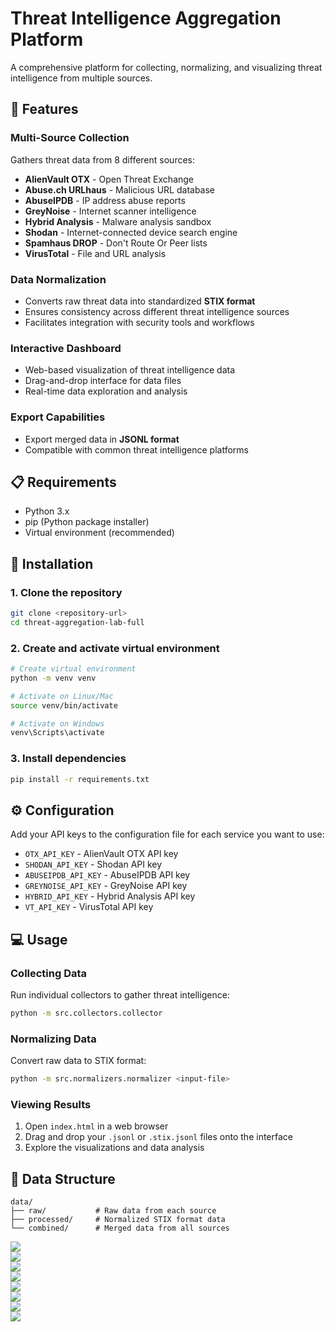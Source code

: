 # Threat Intelligence Aggregation Platform

A comprehensive platform for collecting, normalizing, and visualizing threat intelligence from multiple sources.

## 🎯 Features

### Multi-Source Collection
Gathers threat data from 8 different sources:
- **AlienVault OTX** - Open Threat Exchange
- **Abuse.ch URLhaus** - Malicious URL database
- **AbuseIPDB** - IP address abuse reports
- **GreyNoise** - Internet scanner intelligence
- **Hybrid Analysis** - Malware analysis sandbox
- **Shodan** - Internet-connected device search engine
- **Spamhaus DROP** - Don't Route Or Peer lists
- **VirusTotal** - File and URL analysis

### Data Normalization
- Converts raw threat data into standardized **STIX format**
- Ensures consistency across different threat intelligence sources
- Facilitates integration with security tools and workflows

### Interactive Dashboard
- Web-based visualization of threat intelligence data
- Drag-and-drop interface for data files
- Real-time data exploration and analysis

### Export Capabilities
- Export merged data in **JSONL format**
- Compatible with common threat intelligence platforms

## 📋 Requirements

- Python 3.x
- pip (Python package installer)
- Virtual environment (recommended)

## 🚀 Installation

### 1. Clone the repository
```bash
git clone <repository-url>
cd threat-aggregation-lab-full
```

### 2. Create and activate virtual environment
```bash
# Create virtual environment
python -m venv venv

# Activate on Linux/Mac
source venv/bin/activate

# Activate on Windows
venv\Scripts\activate
```

### 3. Install dependencies
```bash
pip install -r requirements.txt
```

## ⚙️ Configuration

Add your API keys to the configuration file for each service you want to use:

- `OTX_API_KEY` - AlienVault OTX API key
- `SHODAN_API_KEY` - Shodan API key
- `ABUSEIPDB_API_KEY` - AbuseIPDB API key
- `GREYNOISE_API_KEY` - GreyNoise API key
- `HYBRID_API_KEY` - Hybrid Analysis API key
- `VT_API_KEY` - VirusTotal API key

## 💻 Usage

### Collecting Data
Run individual collectors to gather threat intelligence:
```bash
python -m src.collectors.collector
```

### Normalizing Data
Convert raw data to STIX format:
```bash
python -m src.normalizers.normalizer <input-file>
```

### Viewing Results
1. Open `index.html` in a web browser
2. Drag and drop your `.jsonl` or `.stix.jsonl` files onto the interface
3. Explore the visualizations and data analysis

## 📁 Data Structure

```
data/
├── raw/           # Raw data from each source
├── processed/     # Normalized STIX format data
└── combined/      # Merged data from all sources
```

<div>
    <img src="images/dash1.jpeg">
</div>
<div>
    <img src="images/dash2.jpeg">
</div>
<div>
    <img src="images/dash3.jpeg">
</div>
<div>
    <img src="images/dash4.jpeg">
</div>
<div>
    <img src="images/vs1.jpg">
</div>
<div>
    <img src="images/vs2.jpg">
</div>
<div>
    <img src="images/vs3.jpg">
</div>
<div>
    <img src="images/vs4.jpg">
</div>